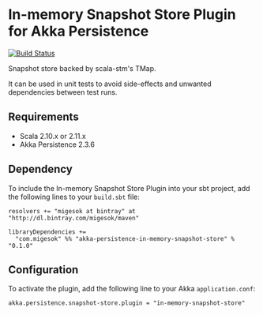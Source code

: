 In-memory Snapshot Store Plugin for Akka Persistence
=========================================

[![Build Status](https://travis-ci.org/migesok/akka-persistence-in-memory-snapshot-store.svg?branch=master)](https://travis-ci.org/migesok/akka-persistence-in-memory-snapshot-store)

Snapshot store backed by scala-stm's TMap.

It can be used in unit tests to avoid side-effects and unwanted dependencies between test runs.

## Requirements
- Scala 2.10.x or 2.11.x
- Akka Persistence 2.3.6

## Dependency
To include the In-memory Snapshot Store Plugin into your sbt project, add the following lines to your `build.sbt` file:

    resolvers += "migesok at bintray" at "http://dl.bintray.com/migesok/maven"

    libraryDependencies +=
      "com.migesok" %% "akka-persistence-in-memory-snapshot-store" % "0.1.0"

## Configuration
To activate the plugin, add the following line to your Akka `application.conf`:

    akka.persistence.snapshot-store.plugin = "in-memory-snapshot-store"
